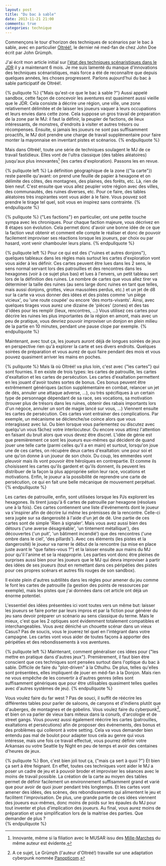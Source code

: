 ```yaml
---
layout: post
title: "Du bac à sable"
date: 2013-11-21 21:00
comments: true
categories: technique
---
```


Commençons le tour d'horizon des techniques de scénarios par le bac à sable, avec en particulier [Oltréé!](http://www.legrog.org/jeux/oltree/), le dernier né med-fan de chez John Doe écrit par John Grümph.

<!-- more -->

J'ai écrit mon article initial sur [l'état des techniques scénaristiques dans le JDR](/blog/2013/05/des-scenarios/) il y a maintenant 6 mois. Je me suis lamenté du manque d'innovations des techniques scénaristiques, mais force a été de reconnaître que depuis quelques années, les choses progressent. Parlons aujourd'hui du bac à sable participatif de Oltréé!. 

{% pullquote %}
{"Mais qu'est-ce que le bac à sable ?"} Aussi appelé sandbox, cette façon de concevoir les aventures est quasiment aussi vieille que le JDR. Cela consiste à décrire une région, une ville, une zone relativement délimitée et de laisser les joueurs vaquer à leurs occupations et leurs envies dans cette zone. Cela suppose un gros travail de préparation de la zone par le MJ: il faut la définir, la peupler de factions, de lieux intéressants, de monstres, d'endroits à visiter et autres trésors ou récompenses. Ensuite, si jamais les joueurs ne sont pas suffisamment proactifs, le MJ doit prendre une charge de travail supplémentaire pour faire monter la mayonnaise en inventant pistes et scénarios. 
{% endpullquote %}

Mais dans Oltréé!, toute une série de techniques soulagent le MJ de ce travail fastidieux. Elles vont de l'ultra classique (des tables aléatoires) jusqu'aux plus innovantes[^1]  (les cartes d'exploration). Passons les en revue.  

{% pullquote left %}
La définition géographique de la zone ({"la carte"}) reste pareille qu'avant: on prend une feuille de papier à hexagone et on délimite des côtes, des montagnes, des plaines, des forêts, etc. Là, rien de bien neuf. C'est ensuite que vous allez peupler votre région avec des villes, des communautés, des ruines diverses, etc. Pour ce faire, des tables aléatoires très inspirantes vont vous aider à le faire. Vous pouvez soit prendre le tirage tel quel, soit vous en inspirez sans contrainte. 
{% endpullquote %}

{% pullquote %}
{"Les factions"} en particulier, ont une petite touche sympa avec les chroniques. Pour chaque faction majeure, vous décrivez en 8 étapes son évolution. Cela permet donc d'avoir une bonne idée de ce que la faction veut obtenir et comment elle compte le réaliser et donc de pouvoir facilement improviser ses réactions lorsque les joueurs, par choix ou par hasard, vont venir chambouler leurs plans.
{% endpullquote %}

{% pullquote left %}
Pour ce qui est des {"ruines et autres donjons"}, quelques tableaux dans les règles mais surtout les cartes d'exploration vont vous aider à les définir. Ces cartes peuvent être lues dans les 2 sens, le sens normal servant lors des patrouilles et des rencontres dans les hexagones (voir à ce sujet plus bas) et lues à l'envers, un petit tableau sert lors de la définition des ruines. Le nombre de cartes que vous allez tirer va déterminer la taille des ruines (au sens large donc ruines en tant que telles, mais aussi donjons, grottes, vieux mausolées perdus, etc.) et un jet de d8 sur la carte va vous donner des idées et des pistes comme 'un piège vicieux', ou 'une route coupée' ou encore 'des morts-vivants'. Ainsi, avec quelques tirages vous aurez une dizaine de 'pièces' (zones) et des tas d'idées pour les remplir (lieux, rencontres, ...) Vous utilisez ces cartes pour décrire les ruines les plus importantes de la région en amont, mais avec un peu de pratique, vous devriez pouvoir improviser un donjon en plein milieu de la partie en 10 minutes, pendant une pause clope par exemple.
{% endpullquote %}

Maintenant, avec tout ça, les joueurs auront déjà de longues soirées de jeux en perspective rien qu'à explorer la carte et ses divers endroits. Quelques soirées de préparation et vous aurez de quoi faire pendant des mois et vous pouvez quasiment arriver les mains en poches.

{% pullquote %}
Mais là où Oltréé! va plus loin, c'est avec {"les cartes"} qui sont fournies. Il en existe de trois types: les cartes de patrouille, les cartes d'exaltation et les cartes de persécution. Les cartes d'exaltation permettent en les jouant d'avoir toutes sortes de bonus. Ces bonus peuvent être extrêmement génériques (action supplémentaire en combat, relancer un jet de dés, annuler une attaque adverse, ...), ou très spécifiques à un certain type de personnage dépendant de sa race, ses vocations, sa motivation (trouver plus de trésors dans les ruines, obtenir des rabais importants lors d'un négoce, annuler un sort de magie lancé sur vous, ...) Viennent ensuite les cartes de persécution. Ces cartes vont entrainer des complications. Par exemple, un mécanisme se déclenche/se coince alors que vous interagissez avec lui. Ou bien lorsque vous parlementez ou discutez avec quelqu'un vous fâchez votre interlocuteur. Ou encore vous attirez l'attention en faisant du bruit alors que vous devez être discret. L'idée de génie est que premièrement ce sont les joueurs eux-mêmes qui décident de quand jouer une telle carte (parmi celles qu'il a en main) et surtout, lorsqu'on joue une de ces cartes, on récupère deux cartes d'exaltation: une pour soi et une qu'on donne à un joueur de son choix. Du coup, les emmerdes vont pleuvoir mais ils vont pouvoir être héroïques en contrepartie. Et comme ils choisissent les cartes qu'ils gardent et qu'ils donnent, ils peuvent les distribuer de la façon la plus appropriée selon leur race, vocations et motivations. Enfin, le joueur a la possibilité de reprendre une carte de persécution, ce qui en fait une belle mécanique de mouvement perpétuel.
{% endpullquote %}

Les cartes de patrouille, enfin, sont utilisées lorsque les PJs explorent les hexagones. Ils tirent jusqu'à 6 cartes de patrouille par hexagone (résolues une à la fois). Ces cartes contiennent une liste d'événements dont le joueur va s'inspirer afin de décrire _lui même_ les prémisses de la rencontre. Celle-ci sera jugée sur sa dangerosité à l'aide d'un jet de dé. Une partie de ces cartes sont de simple 'Rien à signaler'. Mais vous avez aussi bien des détours ('une averse désagréable', 'un tintement métallique'), des découvertes ('un puit', 'un bâtiment incendié') que des rencontres ('une ombre dans le ciel', 'des pillards'). Avec ces éléments (les pistes et la dangerosité) le joueur va narrer le début de la rencontre (sa mise en place juste avant le "que faites-vous ?") et la laisser ensuite aux mains du MJ pour qu'il l'anime et se la réapproprie. Les parties vont donc être pleines de surprises aussi bien pour les joueurs que le MJ qui devra improviser à partir des idées de ses joueurs (tout en remettant dans ces péripéties des pistes pour ces propres scénars et autres fils rouges de son sandbox). 

Il existe plein d'autres subtilités dans les règles pour amener du jeu comme le font les cartes de patrouille (la gestion des points de ressources par exemple), mais les pistes que j'ai données dans cet article ont déjà un énorme potentiel.

L'essentiel des idées présentées ici vont toutes vers un même but: laisser les joueurs se faire porter par leurs impros et par la fiction pour générer du jeu sans devoir préparer un scénario au sens classique du terme. Mais le mieux, c'est que les 2 optiques sont évidemment totalement compatibles et interchangeables. Vous avez déniché un chouette scénar dans un vieux Casus? Pas de soucis, vous le jouerez tel quel en l'intégrant dans votre campagne. Les cartes vont vous aider de toutes façons à apporter des péripéties et des rebondissements à vos aventures. 

{% pullquote left %}
Maintenant, comment généraliser ces idées pour {"les mettre en pratique dans d'autres jeux"}. Premièrement, il faut bien être conscient que ces techniques sont pensées surtout dans l'optique du bac à sable. Difficile de faire du "plot-driven" à la Cthulhu. De plus, telles qu'elles sont présentées, elles impliquent de jouer en méd-fan à la Donjon. Mais rien ne vous empêche de les convertir à d'autres genres (elles sont suffisamment génériques que pour être utilisables quasiment telles quelles avec d'autres systèmes de jeu). 
{% endpullquote %}

Vous voulez faire du far west ? Pas de souci, il suffit de réécrire les différentes tables pour parler de saloons, de canyons et d'indiens plutôt que d'auberges, de montagnes et de gobelins. Vous voulez faire du cyberpunk[^2], et bien on va parler de vieux bars miteux dans la conurb, d'arcologie et de street gangs. Vous pouvez aussi également réécrire les cartes (patrouilles, exaltations et persécutions) afin de proposer des événements, des bonus et des problèmes qui colleront à votre setting. Cela va vous demander bien entendu pas mal de boulot pour adapter tous cela au genre qui vous intéresse, mais une fois ce travail effectué, vous pourrez définir votre Arkansas ou votre Seattle by Night en peu de temps et avoir des centaines d'heures de jeux. 

{% pullquote %}
Bon, c'est bien joli tout ça, {"mais ça sert à quoi ?"} Et bien ça sert à être feignant. En effet, toutes ces techniques vont aider le MJ a poser un cadre de jeu et à pouvoir broder et improviser les séances avec le moins de travail possible. La création de la carte au moyen des tables permet de définir facilement un environnement suffisamment grand et varié que pour avoir de quoi jouer pendant très longtemps. Et les cartes vont amener des idées, des scènes, des rebondissements qui alimentent le jeu et facilitent l'improvisation. De plus, une grande partie de ces idées viennent des joueurs eux-mêmes, donc moins de poids sur les épaules du MJ pour tout inventer et plus d'implication des joueurs. Au final, vous aurez moins de préparation et une simplification lors de la maitrise des parties. Que demander de plus ?  
{% endpullquote %}

[^1]: Innovante, même si la filiation avec le MUSAR issu des [Mille-Marches](http://www.legrog.org/jeux/mille-marches) du même auteur est évidente.
[^2]: A ce sujet, Le Grümph (l'auteur d'Oltréé!) travaille sur une adaptation cyberpunk nommée [Panopticom](http://www.pandapirate.net/casus/viewtopic.php?f=26&t=22374). 
